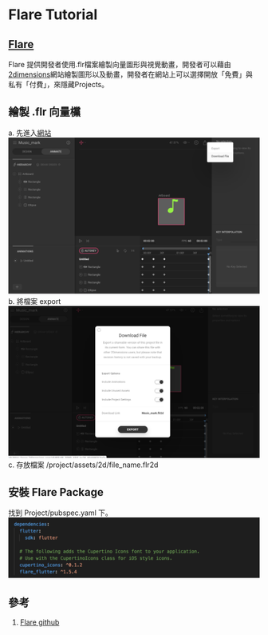 # Flare Tutorial
## [Flare](https://github.com/2d-inc/Flare-Flutter)   
Flare 提供開發者使用.flr檔案繪製向量圖形與視覺動畫，開發者可以藉由[2dimensions](https://www.2dimensions.com/)網站繪製圖形以及動畫，開發者在網站上可以選擇開放「免費」與私有「付費」，來隱藏Projects。

## 繪製 .flr 向量欓
a. 先進入[網站](https://www.2dimensions.com/a/tw00089923/files/flare/music-mark)
![dependencies](src/dependencies_2.png)
b. 將檔案 export
![dependencies](src/dependencies_3.png)
c. 存放檔案 
/project/assets/2d/file_name.flr2d



## 安裝 Flare Package
找到 Project/pubspec.yaml 下。
![dependencies](src/dependencies_1.png)


## 參考
1. [Flare github](https://github.com/2d-inc/Flare-Flutter)